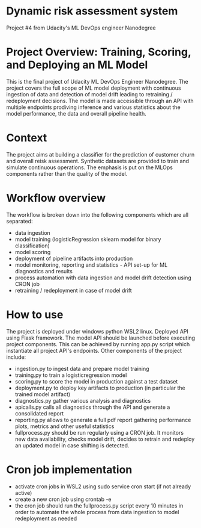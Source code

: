 # Dynamic risk assessment system
Project #4 from Udacity's ML DevOps engineer Nanodegree 

# Project Overview: Training, Scoring, and Deploying an ML Model
This is the final project of Udacity ML DevOps Engineer Nanodegree. The project covers the full scope of ML model deployment with continuous ingestion of data and detection of model drift leading to retraining / redeployment decisions.
The model is made accessible through an API with multiple endpoints prodiving inference and various statistics about the model performance, the data and overall pipeline health.

# Context
The project aims at building a classifier for the prediction of customer churn and overall reisk assessment.
Synthetic datasets are provided to train and simulate continuous operations. The emphasis is put on the MLOps components rather than the quality of the model.

# Workflow overview
The workflow is broken down into the following components which are all separated:
- data ingestion
- model training (logisticRegression sklearn model for binary classification)
- model scoring
- deployment of pipeline artifacts into production
- model monitoring, reporting and statistics - API set-up for ML diagnostics and results
- process automation with data ingestion and model drift detection using CRON job
- retraining / redeployment in case of model drift

# How to use
The project is deployed under windows python WSL2 linux. Deployed API using Flask framework.
The model API should be launched before executing project components. This can be achieved by running app.py script which instantiate all project API's endpoints. Other components of the project include:
- ingestion.py to ingest data and prepare model training
- training.py to train a logisticregression model
- scoring.py to score the model in production against a test dataset
- deployment.py to deploy key artifacts to production (in particular the trained model artifact)
- diagnostics.py gather various analysis and diagnostics
- apicalls.py calls all diagnostics through the API and generate a consolidated report
- reporting.py allows to generate a full pdf report gathering performance plots, metrics and other useful statistics
- fullprocess.py should be run regularly using a CRON job. It monitors new data availability, checks model drift, decides to retrain and redeploy an updated model in case shifting is detected.

# Cron job implementation
- activate cron jobs in WSL2 using sudo service cron start (if not already active)
- create a new cron job using crontab -e
- the cron job should run the fullprocess.py script every 10 minutes in order to automate the whole process from data ingestion to model redeployment as needed



